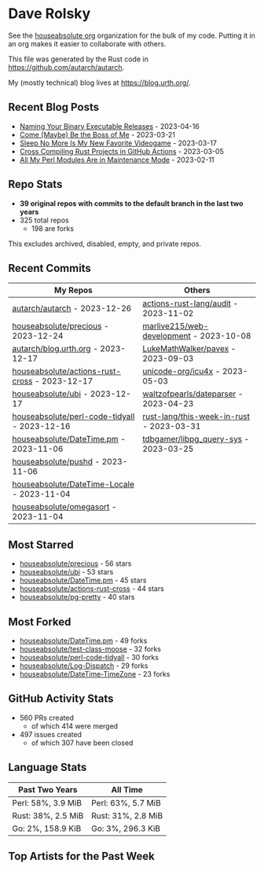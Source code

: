 
# Dave Rolsky

See the [houseabsolute org](https://github.com/houseabsolute) organization for
the bulk of my code. Putting it in an org makes it easier to collaborate with
others.

This file was generated by the Rust code in
https://github.com/autarch/autarch.

My (mostly technical) blog lives at https://blog.urth.org/.

## Recent Blog Posts

- [Naming Your Binary Executable Releases](https://blog.urth.org/2023/04/16/naming-your-binary-executable-releases/) - 2023-04-16
- [Come (Maybe) Be the Boss of Me](https://blog.urth.org/2023/03/21/come-maybe-be-the-boss-of-me/) - 2023-03-21
- [Sleep No More Is My New Favorite Videogame](https://blog.urth.org/2023/03/17/sleep-no-more-is-my-new-favorite-videogame/) - 2023-03-17
- [Cross Compiling Rust Projects in GitHub Actions](https://blog.urth.org/2023/03/05/cross-compiling-rust-projects-in-github-actions/) - 2023-03-05
- [All My Perl Modules Are in Maintenance Mode](https://blog.urth.org/2023/02/11/all-my-perl-modules-are-in-maintenance-mode/) - 2023-02-11


## Repo Stats
- **39 original repos with commits to the default branch in the last two years**
- 325 total repos
  - 198 are forks

This excludes archived, disabled, empty, and private repos.

## Recent Commits
| My Repos | Others |
|----------|--------|
| [autarch/autarch](https://github.com/autarch/autarch) - 2023-12-26              | [actions-rust-lang/audit](https://github.com/actions-rust-lang/audit) - 2023-11-02                |
| [houseabsolute/precious](https://github.com/houseabsolute/precious) - 2023-12-24              | [marlive215/web-development](https://github.com/marlive215/web-development) - 2023-10-08                |
| [autarch/blog.urth.org](https://github.com/autarch/blog.urth.org) - 2023-12-17              | [LukeMathWalker/pavex](https://github.com/LukeMathWalker/pavex) - 2023-09-03                |
| [houseabsolute/actions-rust-cross](https://github.com/houseabsolute/actions-rust-cross) - 2023-12-17              | [unicode-org/icu4x](https://github.com/unicode-org/icu4x) - 2023-05-03                |
| [houseabsolute/ubi](https://github.com/houseabsolute/ubi) - 2023-12-17              | [waltzofpearls/dateparser](https://github.com/waltzofpearls/dateparser) - 2023-04-23                |
| [houseabsolute/perl-code-tidyall](https://github.com/houseabsolute/perl-code-tidyall) - 2023-12-16              | [rust-lang/this-week-in-rust](https://github.com/rust-lang/this-week-in-rust) - 2023-03-31                |
| [houseabsolute/DateTime.pm](https://github.com/houseabsolute/DateTime.pm) - 2023-11-06              | [tdbgamer/libpg_query-sys](https://github.com/tdbgamer/libpg_query-sys) - 2023-03-25                |
| [houseabsolute/pushd](https://github.com/houseabsolute/pushd) - 2023-11-06              |                 |
| [houseabsolute/DateTime-Locale](https://github.com/houseabsolute/DateTime-Locale) - 2023-11-04              |                 |
| [houseabsolute/omegasort](https://github.com/houseabsolute/omegasort) - 2023-11-04              |                 |


## Most Starred
- [houseabsolute/precious](https://github.com/houseabsolute/precious) - 56 stars
- [houseabsolute/ubi](https://github.com/houseabsolute/ubi) - 53 stars
- [houseabsolute/DateTime.pm](https://github.com/houseabsolute/DateTime.pm) - 45 stars
- [houseabsolute/actions-rust-cross](https://github.com/houseabsolute/actions-rust-cross) - 44 stars
- [houseabsolute/pg-pretty](https://github.com/houseabsolute/pg-pretty) - 40 stars


## Most Forked
- [houseabsolute/DateTime.pm](https://github.com/houseabsolute/DateTime.pm) - 49 forks
- [houseabsolute/test-class-moose](https://github.com/houseabsolute/test-class-moose) - 32 forks
- [houseabsolute/perl-code-tidyall](https://github.com/houseabsolute/perl-code-tidyall) - 30 forks
- [houseabsolute/Log-Dispatch](https://github.com/houseabsolute/Log-Dispatch) - 29 forks
- [houseabsolute/DateTime-TimeZone](https://github.com/houseabsolute/DateTime-TimeZone) - 23 forks


## GitHub Activity Stats
- 560 PRs created
  - of which 414 were merged
- 497 issues created
  - of which 307 have been closed

## Language Stats
| Past Two Years        | All Time                |
|-----------------------|-------------------------|
| Perl: 58%, 3.9 MiB              | Perl: 63%, 5.7 MiB                |
| Rust: 38%, 2.5 MiB              | Rust: 31%, 2.8 MiB                |
| Go: 2%, 158.9 KiB              | Go: 3%, 296.3 KiB                |


## Top Artists for the Past Week

